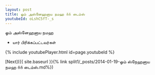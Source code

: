 ```yaml
---
layout: post
title: ஓம் அஸ்னேஹனாய நமஹ ௧௧ டைம்ஸ்
youtubeId: oLshC5fT-_s
---
```

 
 
 ஓம் அஸ்னேஹனாய நமஹ  
 
 -  யார் பிரிக்கப்பட்டவர்கள் 
 
  
 
  
 
 
 
 
 
 


{% include youtubePlayer.html id=page.youtubeId %}
 
[Next]({{ site.baseurl }}{% link  split1/_posts/2014-01-19-ஓம் ஸ்நேஹனாய நமஹ ௧௧ டைம்ஸ்.md%})
 
